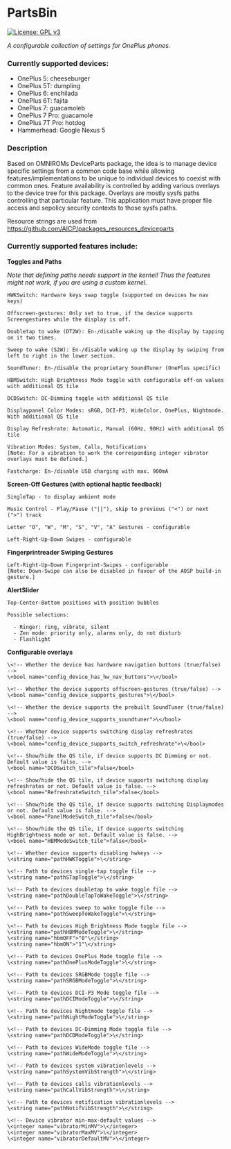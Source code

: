 # PartsBin
[![License: GPL v3](https://img.shields.io/badge/License-GPL%20v3-blue.svg)](./LICENSE.txt)

*A configurable collection of settings for OnePlus phones.*

### Currently supported devices:

  * OnePlus 5:      cheeseburger
  * OnePlus 5T:     dumpling
  * OnePlus 6:      enchilada
  * OnePlus 6T:     fajita
  * OnePlus 7:      guacamoleb
  * OnePlus 7 Pro:  guacamole
  * OnePlus 7T Pro: hotdog
  * Hammerhead:     Google Nexus 5

### Description

Based on OMNIROMs DeviceParts package, the idea is to manage device specific
settings from a common code base while allowing features/implementations
to be unique to individual devices to coexist with common ones.
Feature availability is controlled by adding various overlays to the device
tree for this package. Overlays are mostly sysfs paths controlling that particular
feature.
This application must have proper file access and sepolicy security contexts to those sysfs paths.

Resource strings are used from https://github.com/AICP/packages_resources_deviceparts

### Currently supported features include:

**Toggles and Paths**

_Note that defining paths needs support in the kernel! Thus the features might not work, if you are using a custom kernel._

	HWKSwitch: Hardware keys swap toggle (supported on devices hw nav keys)

	Offscreen-gestures: Only set to true, if the device supports Screengestures while the display is off.

	Doubletap to wake (DT2W): En-/disable waking up the display by tapping on it two times.

	Sweep to wake (S2W): En-/disable waking up the display by swiping from left to right in the lower section.

	SoundTuner: En-/disable the proprietary SoundTuner (OnePlus specific)

	HBMSwitch: High Brightness Mode toggle with configurable off-on values with additional QS tile

	DCDSwitch: DC-Dimming toggle with additional QS tile

	Displaypanel Color Modes: sRGB, DCI-P3, WideColor, OnePlus, Nightmode. With additional QS tile

	Display Refreshrate: Automatic, Manual (60Hz, 90Hz) with additional QS tile

	Vibration Modes: System, Calls, Notifications
	[Note: For a vibration to work the corresponding integer vibrator overlays must be defined.]

	Fastcharge: En-/disable USB charging with max. 900mA

**Screen-Off Gestures (with optional haptic feedback)**

	SingleTap - to display ambient mode

	Music Control - Play/Pause ("||"), skip to previous ("<") or next (">") track

	Letter "O", "W", "M", "S", "V", "A" Gestures - configurable

	Left-Right-Up-Down Swipes - configurable

**Fingerprintreader Swiping Gestures**

	Left-Right-Up-Down Fingerprint-Swipes - configurable
	[Note: Down-Swipe can also be disabled in favour of the AOSP build-in gesture.]

**AlertSlider**

	Top-Center-Bottom positions with position bubbles

	Possible selections:

	  - Ringer: ring, vibrate, silent
	  - Zen mode: priority only, alarms only, do not disturb
	  - Flashlight

**Configurable overlays**

	\<!-- Whether the device has hardware navigation buttons (true/false) -->
	\<bool name="config_device_has_hw_nav_buttons">\</bool>

	\<!-- Whether the device supports offscreen-gestures (true/false) -->
	\<bool name="config_device_supports_gestures">\</bool>

	\<!-- Whether the device supports the prebuilt SoundTuner (true/false) -->
	\<bool name="config_device_supports_soundtuner">\</bool>

	\<!-- Whether device supports switching display refreshrates (true/false) -->
	\<bool name="config_device_supports_switch_refreshrate">\</bool>

    \<!-- Show/hide the QS tile, if device supports DC Dimming or not. Default value is false. -->
    \<bool name="DCDSwitch_tile">false</bool>

    \<!-- Show/hide the QS tile, if device supports switching display refreshrates or not. Default value is false. -->
    \<bool name="RefreshrateSwitch_tile">false</bool>

    \<!-- Show/hide the QS tile, if device supports switching Displaymodes or not. Default value is false. -->
    \<bool name="PanelModeSwitch_tile">false</bool>

    \<!-- Show/hide the QS tile, if device supports switching HighBrightness mode or not. Default value is false. -->
    \<bool name="HBMModeSwitch_tile">false</bool>

	\<!-- Whether device supports disabling hwkeys -->
	\<string name="pathHWKToggle">\</string>

	\<!-- Path to devices single-tap toggle file -->
	\<string name="pathSTapToggle">\</string>

	\<!-- Path to devices doubletap to wake toggle file -->
	\<string name="pathDoubleTapToWakeToggle">\</string>

	\<!-- Path to devices sweep to wake toggle file -->
	\<string name="pathSweepToWakeToggle">\</string>

	\<!-- Path to devices High Brightness Mode toggle file -->
	\<string name="pathHBMModeToggle">\</string>
	\<string name="hbmOFF">"0"\</string>
	\<string name="hbmON">"1"\</string>

	\<!-- Path to devices OnePlus Mode toggle file -->
	\<string name="pathOnePlusModeToggle">\</string>

	\<!-- Path to devices SRGBMode toggle file -->
	\<string name="pathSRGBModeToggle">\</string>

	\<!-- Path to devices DCI-P3 Mode toggle file -->
	\<string name="pathDCIModeToggle">\</string>

	\<!-- Path to devices Nightmode toggle file -->
	\<string name="pathNightModeToggle">\</string>

	\<!-- Path to devices DC-Dimming Mode toggle file -->
	\<string name="pathDCDModeToggle">\</string>

	\<!-- Path to devices WideMode toggle file -->
	\<string name="pathWideModeToggle">\</string>

	\<!-- Path to devices system vibrationlevels -->
	\<string name="pathSystemVibStrength">\</string>

	\<!-- Path to devices calls vibrationlevels -->
	\<string name="pathCallVibStrength">\</string>

	\<!-- Path to devices notification vibrationlevels -->
	\<string name="pathNotifVibStrength">\</string>

	\<!-- Device vibrator min-max-default values -->
	\<integer name="vibratorMinMV">\</integer>
	\<integer name="vibratorMaxMV">\</integer>
	\<integer name="vibratorDefaultMV">\</integer>
